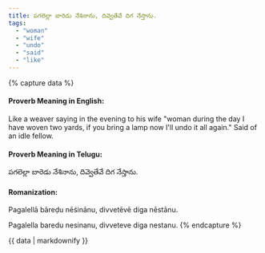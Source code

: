 ```yaml
---
title: పగలెల్లా బారెడు నేశినాను, దివ్వెతేవే దిగ నేస్తాను.
tags:
  - "woman"
  - "wife"
  - "undo"
  - "said"
  - "like"
---
```


{% capture data %}
#### Proverb Meaning in English:
Like a weaver saying in the evening to his wife "woman during the day I have woven two yards, if you bring a lamp now I'll undo it all again."
Said of an idle fellow.

#### Proverb Meaning in Telugu:
పగలెల్లా బారెడు నేశినాను, దివ్వెతేవే దిగ నేస్తాను.

#### Romanization:
Pagalellā bāreḍu nēśinānu, divvetēvē diga nēstānu.

Pagalella baredu nesinanu, divveteve diga nestanu.
{% endcapture %}

{{ data | markdownify }}

